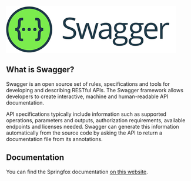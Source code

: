 ![Swagger](./docs/swagger.png)

## What is Swagger?

Swagger is an open source set of rules, specifications and tools for developing and describing RESTful APIs. The Swagger framework allows developers to create interactive, machine and human-readable API documentation.

API specifications typically include information such as supported operations, parameters and outputs, authorization requirements, available endpoints and licenses needed. Swagger can generate this information automatically from the source code by asking the API to return a documentation file from its annotations.

## Documentation
You can find the Springfox documentation [on this website](http://springfox.github.io/springfox/).